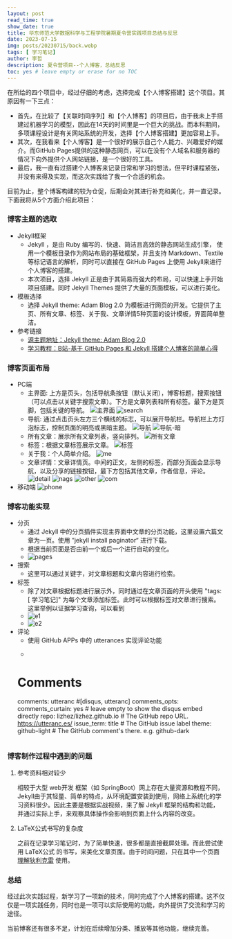 ```yaml
---
layout: post
read_time: true
show_date: true
title: 华东师范大学数据科学与工程学院暑期夏令营实践项目总结与反思
date: 2023-07-15
img: posts/20230715/back.webp
tags: [ 学习笔记]
author: 李哲
description: 夏令营项目--个人博客，总结反思
toc: yes # leave empty or erase for no TOC
---
```


在所给的四个项目中，经过仔细的考虑，选择完成【个人博客搭建】这个项目。其原因有一下三点：

- 首先，在比较了【关联时间序列】和【个人博客】的项目后，由于我未上手搭建过机器学习的模型，因此在14天的时间里是一个巨大的挑战。而本科期间，多项课程设计是有关网站系统的开发，选择【个人博客搭建】更加容易上手。
- 其次，在我看来【个人博客】是一个很好的展示自己个人能力、兴趣爱好的媒介。而GitHub Pages提供的这种静态网页，可以在没有个人域名和服务器的情况下向外提供个人网站链接，是一个很好的工具。
- 最后，我一直有过搭建个人博客来记录日常和学习的想法，但平时课程紧张，并没有来得及实现，而这次实践给了我一个合适的机会。

目前为止，整个博客构建的较为仓促，后期会对其进行补充和美化，并一直记录。下面我将从5个方面介绍此项目：


### 博客主题的选取

- Jekyll框架
    - Jekyll ，是由 Ruby 编写的、快速、简洁且高效的静态网站生成引擎， 使用一个模板目录作为网站布局的基础框架，并且支持 Markdown、Textile 等标记语言的解析，同时可以直接在 GitHub Pages 上使用 Jekyll来进行个人博客的搭建。
    - 本次项目，选择 Jekyll 正是由于其简易而强大的布局，可以快速上手开始项目搭建。同时 Jekyll Themes 提供了大量的页面模板，可以进行美化。
- 模板选择
    - 选择 Jekyll theme: Adam Blog 2.0 为模板进行网页的开发。它提供了主页、所有文章、标签、关于我、文章详情5种页面的设计模板，界面简单整洁。
- 参考链接
    - [源主题地址：Jekyll theme: Adam Blog 2.0](https://github.com/the-mvm/the-mvm.github.io)
    - [学习教程：B站-基于 GitHub Pages 和 Jekyll 搭建个人博客的简单心得](https://www.bilibili.com/video/BV14x411t7ZU/?spm_id_from=333.1007.top_right_bar_window_history.content.click&vd_source=d676acebe888563dfe01749d7eb1144f)


### 博客页面布局

- PC端
  - 主界面: 上方是页头，包括导航条按钮（默认关闭），博客标题，搜索按钮（可以点击以关键字搜索文章）。下方是文章列表和所有标签。最下方是页脚，包括关键的导航。
    ![主界面](./assets/img/posts/20230715/main.png)
    ![search](./assets/img/posts/20230715/search.png)
  - 导航: 通过点击页头左方三个横线的标志，可以展开导航栏。导航栏上方灯泡标志，控制页面的明亮或黑暗主题。
    ![导航](./assets/img/posts/20230715/nav.png) ![导航-暗](./assets/img/posts/20230715/nav-dark.png)
  - 所有文章：展示所有文章列表，竖向排列。
    ![所有文章](./assets/img/posts/20230715/all.png)
  - 标签：根据文章标签展示文章。
    ![标签](./assets/img/posts/20230715/tag.png)
  - 关于我：个人简单介绍。
    ![me](./assets/img/posts/20230715/me.png)
  - 文章详情：文章详情页。中间的正文，左侧的标签，而部分页面会显示导航，以及分享的链接按钮，最下方包括其他文章，作者信息，评论。
    ![detail](./assets/img/posts/20230715/detail.png)
    ![nags](./assets/img/posts/20230715/nags.png)
    ![other](./assets/img/posts/20230715/other.png)
    ![com](./assets/img/posts/20230715/com.png)
- 移动端
    ![phone](./assets/img/posts/20230715/phone.jpg)


### 博客功能实现

- 分页
  - 通过 Jekyll 中的分页插件实现主界面中文章的分页功能，这里设置六篇文章为一页。使用 ”jekyll install paginator“ 进行下载。
  - 根据当前页面是否由前一个或后一个进行自动的变化。
  - ![pages](./assets/img/posts/20230715/pages.png)
- 搜索
  - 这里可以通过关键字，对文章标题和文章内容进行检索。
- 标签
  - 除了对文章根据标题进行展示外，同时通过在文章页面的开头使用 "tags: \[ 学习笔记]" 为每个文章添加标签。此时可以根据标签对文章进行搜索。这里举例以证据学习查询，可以看到
  - ![e1](./assets/img/posts/20230715/e1.png)
  - ![e2](./assets/img/posts/20230715/e2.png)
- 评论
  - 使用 GitHub APPs 中的 utterances 实现评论功能
  - ```javascript
  # Comments
  comments: utteranc  #[disqus, utteranc]
  comments_opts:
  comments_curtain: yes # leave empty to show the disqus embed directly
  repo: lizhez/lizhez.github.io # The GitHub repo URL.  https://utteranc.es/
  issue_term: title # The GitHub issue label
  theme: github-light # The GitHub comment's there. e.g. github-dark
  ```

### 博客制作过程中遇到的问题

1. 参考资料相对较少

    相较于大型 web开发 框架（如 SpringBoot）网上存在大量资源和教程不同，Jekyll由于其轻量、简单的特点，从环境配置安装到使用，网络上系统化的学习资料很少。因此主要是根据实战视频，来了解 Jekyll 框架的结构和功能，并通过实际上手，来观察具体操作会影响到页面上什么内容的改变。
2. LaTeX公式书写的复杂度

    之前在记录学习笔记时，为了简单快速，很多都是直接截屏处理。而此尝试使用 LaTeX公式 的书写，来美化文章页面。由于时间问题，只在其中一个页面 [理解狄利克雷](https://lizhez.github.io/Dirichlet.html) 使用。


### 总结

经过此次实践过程，新学习了一项新的技术，同时完成了个人博客的搭建。这不仅仅是一项实践任务，同时也是一项可以实际使用的功能，向外提供了交流和学习的途径。

当前博客还有很多不足，计划在后续增加分类、播放等其他功能，继续完善。